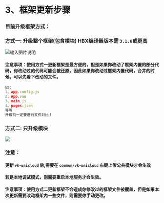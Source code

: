 # 3、框架更新步骤
 

### 目前升级框架方式：

### 方式一: 升级整个框架(包含模块) HBX编译器版本需 `3.1.6`或更高
![输入图片说明](https://vkceyugu.cdn.bspapp.com/VKCEYUGU-cf0c5e69-620c-4f3c-84ab-f4619262939f/c764bee9-8fac-4fc6-80b7-e6d1a00740f5.png "插件更新方法.png")

#### 注意事项：使用方式一更新框架是最方便的，但是如果你改动了框架内置的部分代码，你改动过的代码可能会被还原，因此如果你改动过框架内置代码，合并的时候，可以先看下改动的文件。
```js
如：
1、app.config.js
2、App.vue
3、main.js
4、pages.json
等等
升级前一定要进行文件对比！
```

### 方式二: 只升级模块

![](https://vkceyugu.cdn.bspapp.com/VKCEYUGU-cf0c5e69-620c-4f3c-84ab-f4619262939f/c72fa719-9444-4874-93a5-7b09d440feee.jpg)

### 注意：
#### 更新 `vk-unicloud` 后,需要在 `common/vk-unicloud` 右键上传公共模块才会生效
#### 若是本地调试模式，则需要重启本地服务才会生效。
#### 注意事项：使用方式二更新框架不会造成你修改过的框架文件被覆盖，但是如果本次更新需要改动框架内一些文件，则需要你手动更改。